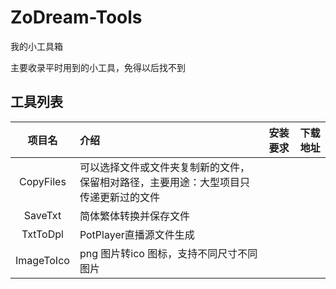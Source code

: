 # ZoDream-Tools
 我的小工具箱

主要收录平时用到的小工具，免得以后找不到


## 工具列表

|项目名|介绍|安装要求|下载地址|
|:--:|:--|:--|:--:|
|CopyFiles|可以选择文件或文件夹复制新的文件，保留相对路径，主要用途：大型项目只传递更新过的文件|||
|SaveTxt|简体繁体转换并保存文件|||
|TxtToDpl|PotPlayer直播源文件生成|||
|ImageToIco|png 图片转ico 图标，支持不同尺寸不同图片|||


